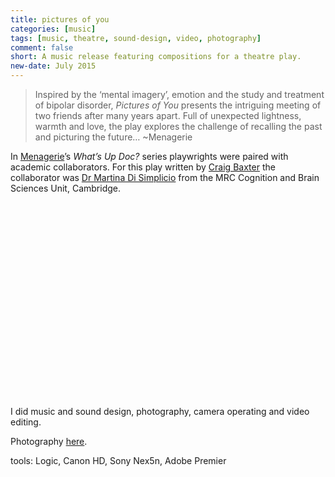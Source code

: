 ```yaml
---
title: pictures of you
categories: [music]
tags: [music, theatre, sound-design, video, photography]
comment: false
short: A music release featuring compositions for a theatre play. 
new-date: July 2015
---
```

> Inspired by the ‘mental imagery’, emotion and the study and treatment of bipolar disorder, _Pictures of You_ presents the intriguing meeting of two friends after many years apart. Full of unexpected lightness, warmth and love, the play explores the challenge of recalling the past and picturing the future… ~Menagerie

In [Menagerie](http://www.menagerie.uk.com/)’s _What’s Up Doc?_ series playwrights were paired with academic collaborators. For this play written by [Craig Baxter](https://www.ice.cam.ac.uk/about-us/staff-profiles/tutor/craig-baxter) the collaborator was [Dr Martina Di Simplicio](http://www.neuroscience.cam.ac.uk/directory/profile.php?martidisi) from the MRC Cognition and Brain Sciences Unit, Cambridge.

<script src="https://fast.wistia.com/embed/medias/eu2lvrk8ll.jsonp" async></script><script src="https://fast.wistia.com/assets/external/E-v1.js" async></script><div class="wistia_responsive_padding" style="padding:56.25% 0 28px 0;position:relative;"><div class="wistia_responsive_wrapper" style="height:100%;left:0;position:absolute;top:0;width:100%;"><div class="wistia_embed wistia_async_eu2lvrk8ll videoFoam=true" style="height:100%;position:relative;width:100%">&nbsp;</div></div></div>

I did music and sound design, photography, camera operating and video editing.

Photography [here](https://www.flickr.com/photos/tedor/sets/72157656450130622).

tools: Logic, Canon HD, Sony Nex5n, Adobe Premier
